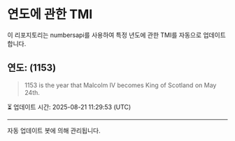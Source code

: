 
# 연도에 관한 TMI

이 리포지토리는 numbersapi를 사용하여 특정 년도에 관한 TMI를 자동으로 업데이트합니다.

## 연도: (1153)
> 1153 is the year that Malcolm IV becomes King of Scotland on May 24th.

⏳ 업데이트 시간: 2025-08-21 11:29:53 (UTC)

---
자동 업데이트 봇에 의해 관리됩니다.
